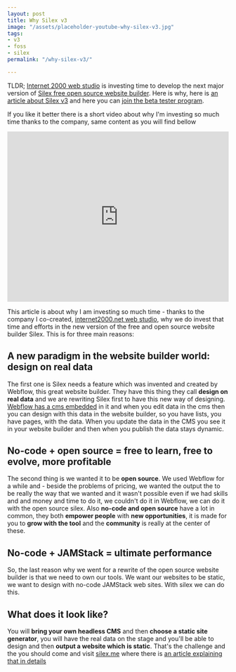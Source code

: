 ```yaml
---
layout: post
title: Why Silex v3
image: "/assets/placeholder-youtube-why-silex-v3.jpg"
tags:
- v3
- foss
- silex
permalink: "/why-silex-v3/"

---
```

TLDR; [Internet 2000 web studio](https://internet2000.net/ "eco-conception sites web") is investing time to develop the next major version of [Silex free open source website builder](https://www.silex.me/ "Silex no-code website builder"). Here is why, here is [an article about Silex v3](https://www.silexlabs.org/silex-v3-kickoff/ "About Silex v3") and here you can [join the beta tester program](https://mail-list.silexlabs.org/subscription/cemnfkaVrK?locale=en-US&source=youtube "Join Silex").

If you like it better there is a short video about why I'm investing so much time thanks to the company, same content as you will find bellow

<iframe width="100%" height="388" src="https://www.youtube.com/embed/NSziMX_dYJE" title="YouTube video player" frameborder="0" allow="accelerometer; autoplay; clipboard-write; encrypted-media; gyroscope; picture-in-picture; web-share" allowfullscreen></iframe>

This article is about why I am investing so much time - thanks to the company I co-created, [internet2000.net web studio](https://internet2000.net/ "Sites internet éco-conçus"), why we do invest that time and efforts in the new version of the free and open source website builder Silex. This is for three main reasons:

## A new paradigm in the website builder world: design on real data

The first one is Silex needs a feature which was invented and created by Webflow, this great website builder. They have this thing they call **design on real data** and we are rewriting Silex first to have this new way of designing. [Webflow has a cms embedded](https://webflow.com/cms) in it and when you edit data in the cms then you can design with this data in the website builder, so you have lists, you have pages, with the data. When you update the data in the CMS you see it in your website builder and then when you publish the data stays dynamic.

## No-code + open source = free to learn, free to evolve, more profitable

The second thing is we wanted it to be **open source**. We used Webflow for a while and - beside the problems of pricing, we wanted the output the to be really the way that we wanted and it wasn't possible even if we had skills and and money and time to do it, we couldn't do it in Webflow, we can do it with the open source silex. Also **no-code and open source**  have a lot in common, they both **empower people** with **new opportunities**, it is made for you to **grow with the tool** and the **community** is really at the center of these.

## No-code + JAMStack = ultimate performance

So, the last reason why we went for a rewrite of the open source website builder is that we need to own our tools. We want our websites to be static, we want to design with no-code JAMStack web sites. With silex we can do this.

## What does it look like?

You will **bring your own headless CMS** and then **choose a static site generator**, you will have the real data on the stage and you'll be able to design and then **output a website which is static**. That's the challenge and the you should come and visit [silex.me](https://www.silex.me "Silex website") where there is [an article explaining that in details]()